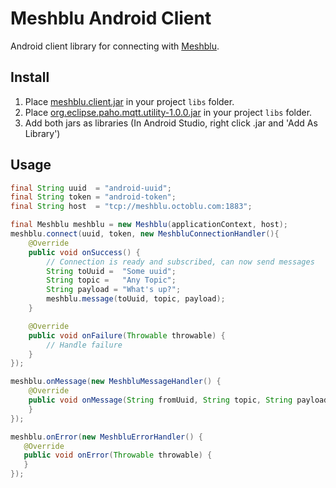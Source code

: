 Meshblu Android Client
======================

Android client library for connecting with [Meshblu](http://meshblu.octoblu.com).

Install
-------

1. Place [meshblu.client.jar](https://github.com/octoblu/droidblu/releases/download/v1.1.0/meshblu.client.jar) in your project `libs` folder.
2. Place [org.eclipse.paho.mqtt.utility-1.0.0.jar](http://repo.eclipse.org/content/repositories/paho-releases/org/eclipse/paho/org.eclipse.paho.client.mqttv3/1.0.0/org.eclipse.paho.client.mqttv3-1.0.0.jar) in your project `libs` folder.
3. Add both jars as libraries (In Android Studio, right click .jar and 'Add As Library')

Usage
-----

```java
final String uuid  = "android-uuid";
final String token = "android-token";
final String host  = "tcp://meshblu.octoblu.com:1883";

final Meshblu meshblu = new Meshblu(applicationContext, host);
meshblu.connect(uuid, token, new MeshbluConnectionHandler(){
    @Override
    public void onSuccess() {
        // Connection is ready and subscribed, can now send messages
        String toUuid =  "Some uuid";
        String topic =   "Any Topic";
        String payload = "What's up?";
        meshblu.message(toUuid, topic, payload);
    }

    @Override
    public void onFailure(Throwable throwable) {
        // Handle failure
    }
});

meshblu.onMessage(new MeshbluMessageHandler() {
    @Override
    public void onMessage(String fromUuid, String topic, String payload) {
    }
});

meshblu.onError(new MeshbluErrorHandler() {
   @Override
   public void onError(Throwable throwable) {
   }
});

```




